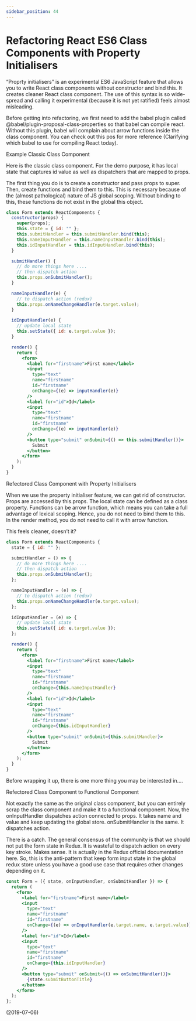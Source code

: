```yaml
---
sidebar_position: 44
---
```


# Refactoring React ES6 Class Components with Property Initialisers

“Proprty initialisers” is an experimental ES6 JavaScript feature that allows you to write React class components without constructor and bind this. It creates cleaner React class component. The use of this syntax is so wide-spread and calling it experimental (because it is not yet ratified) feels almost misleading.

Before getting into refactoring, we first need to add the babel plugin called @babel/plugin-proposal-class-properties so that babel can compile react. Without this plugin, babel will complain about arrow functions inside the class component. You can check out this pos for more reference (Clarifying which babel to use for compiling React today).

Example Classic Class Component

Here is the classic class component. For the demo purpose, it has local state that captures id value as well as dispatchers that are mapped to props.

The first thing you do is to create a constructor and pass props to super. Then, create functions and bind them to this. This is necessary because of the (almost pathological) nature of JS global scoping. Without binding to this, these functions do not exist in the global this object.

```jsx
class Form extends ReactComponents {
  constructor(props) {
    super(props);
    this.state = { id: "" };
    this.submitHandler = this.submitHandler.bind(this);
    this.nameInputHandler = this.nameInputHandler.bind(this);
    this.idInputHandler = this.idInputHandler.bind(this);
  }

  submitHandler() {
    // do more things here ....
    // then dispatch action
    this.props.onSubmitHandler();
  }

  nameInputHandler(e) {
    // to dispatch action (redux)
    this.props.onNameChangeHandler(e.target.value);
  }

  idInputHandler(e) {
    // update local state
    this.setState({ id: e.target.value });
  }

  render() {
    return (
      <form>
        <label for="firstname">First name</label>
        <input
          type="text"
          name="firstname"
          id="firstname"
          onChange={(e) => inputHandler(e)}
        />
        <label for="id">Id</label>
        <input
          type="text"
          name="firstname"
          id="firstname"
          onChange={(e) => inputHandler(e)}
        />
        <button type="submit" onSubmit={() => this.submitHandler()}>
          Submit
        </button>
      </form>
    );
  }
}
```

Refectored Class Component with Property Initialisers

When we use the property initialiser feature, we can get rid of constructor. Props are accessed by this.props. The local state can be defined as a class property. Functions can be arrow function, which means you can take a full advantage of lexical scoping. Hence, you do not need to bind them to this. In the render method, you do not need to call it with arrow function.

This feels cleaner, doesn’t it?

```jsx
class Form extends ReactComponents {
  state = { id: "" };

  submitHandler = () => {
    // do more things here ....
    // then dispatch action
    this.props.onSubmitHandler();
  };

  nameInputHandler = (e) => {
    // to dispatch action (redux)
    this.props.onNameChangeHandler(e.target.value);
  };

  idInputHandler = (e) => {
    // update local state
    this.setState({ id: e.target.value });
  };

  render() {
    return (
      <form>
        <label for="firstname">First name</label>
        <input
          type="text"
          name="firstname"
          id="firstname"
          onChange={this.nameInputHandler}
        />
        <label for="id">Id</label>
        <input
          type="text"
          name="firstname"
          id="firstname"
          onChange={this.idInputHandler}
        />
        <button type="submit" onSubmit={this.submitHandler}>
          Submit
        </button>
      </form>
    );
  }
}
```

Before wrapping it up, there is one more thing you may be interested in….

Refectored Class Component to Functional Component

Not exactly the same as the original class component, but you can entirely scrap the class component and make it to a functional component. Now, the onInputHandler dispatches action connected to props. It takes name and value and keep updating the global store. onSubmitHandler is the same. It dispatches action.

There is a catch. The general consensus of the community is that we should not put the form state in Redux. It is wasteful to dispatch action on every key stroke. Makes sense. It is actually in the Redux official documentation here. So, this is the anti-pattern that keep form input state in the global redux store unless you have a good use case that requires other changes depending on it.

```jsx
const Form = ({ state, onInputHandler, onSubmitHandler }) => {
  return (
    <form>
      <label for="firstname">First name</label>
      <input
        type="text"
        name="firstname"
        id="firstname"
        onChange={(e) => onInputHandler(e.target.name, e.target.value)}
      />
      <label for="id">Id</label>
      <input
        type="text"
        name="firstname"
        id="firstname"
        onChange={this.idInputHandler}
      />
      <button type="submit" onSubmit={() => onSubmitHandler()}>
        {state.submitButtonTitle}
      </button>
    </form>
  );
};
```

(2019-07-06)
